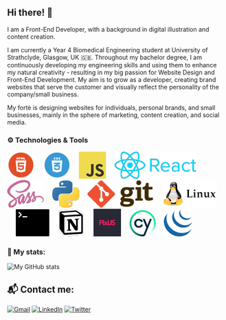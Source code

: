 ## Hi there! 👋

I am a Front-End Developer, with a background in digital illustration and content creation.

I am currently a Year 4 Biomedical Engineering student at University of Strathclyde, Glasgow, UK 🇬🇧. Throughout my bachelor degree, I am continuously developing my engineering skills and using them to enhance my natural creativity - resulting in my big passion for Website Design and Front-End Development. My aim is to grow as a developer, creating brand websites that serve the customer and visually reflect the personality of the company/small business.

My fortè is designing websites for individuals, personal brands, and small businesses, mainly in the sphere of marketing, content creation, and social media.

### ⚙️ Technologies & Tools
![HTML5](html.png)&nbsp;&nbsp;&nbsp;&nbsp; ![CSS3](css.png)&nbsp;&nbsp;&nbsp;&nbsp; ![Vanilla JS](js.png)&nbsp;&nbsp;&nbsp;&nbsp; ![React JS](react_JS.png)&nbsp;&nbsp;&nbsp;&nbsp; ![SASS](sass.png)&nbsp;&nbsp;&nbsp;&nbsp; ![Python](python.png)&nbsp;&nbsp;&nbsp;&nbsp; ![Git](git.png)&nbsp;&nbsp;&nbsp;&nbsp; ![Linux](linux.png)&nbsp;&nbsp;&nbsp;&nbsp; ![Terminal](terminal.png)&nbsp;&nbsp;&nbsp;&nbsp; ![Notion](notion.png)&nbsp;&nbsp;&nbsp;&nbsp; ![Pixi JS](pixi.png)&nbsp;&nbsp;&nbsp;&nbsp; ![Cypress](cypress.png)&nbsp;&nbsp;&nbsp;&nbsp; ![jQuery](jquery.png)&nbsp;&nbsp;&nbsp;&nbsp;


### 🧬 My stats:
![My GitHub stats](https://github-readme-stats.vercel.app/api?username=yassenshopov&count_private=true&show_icons=true&theme=tokyonight)


## 📬️ Contact me:

[![Gmail](https://img.shields.io/badge/Gmail-D14836?style=for-the-badge&logo=gmail&logoColor=white)](mailto:yassenshopov00@gmail.com)
[![LinkedIn](https://img.shields.io/badge/LinkedIn-0077B5?style=for-the-badge&logo=linkedin&logoColor=white)](https://linkedin.com/in/yassenshopov)
[![Twitter](https://img.shields.io/badge/Twitter-1DA1F2?style=for-the-badge&logo=twitter&logoColor=white)](https://twitter.com/yassenshopov)

<!--
**yassenshopov/yassenshopov** is a ✨ _special_ ✨ repository because its `README.md` (this file) appears on your GitHub profile.

Here are some ideas to get you started:

- 🔭 I’m currently working on ...
- 🌱 I’m currently learning ...
- 👯 I’m looking to collaborate on ...
- 🤔 I’m looking for help with ...
- 💬 Ask me about ...
- 📫 How to reach me: ...
- 😄 Pronouns: ...
- ⚡ Fun fact: ...
-->
